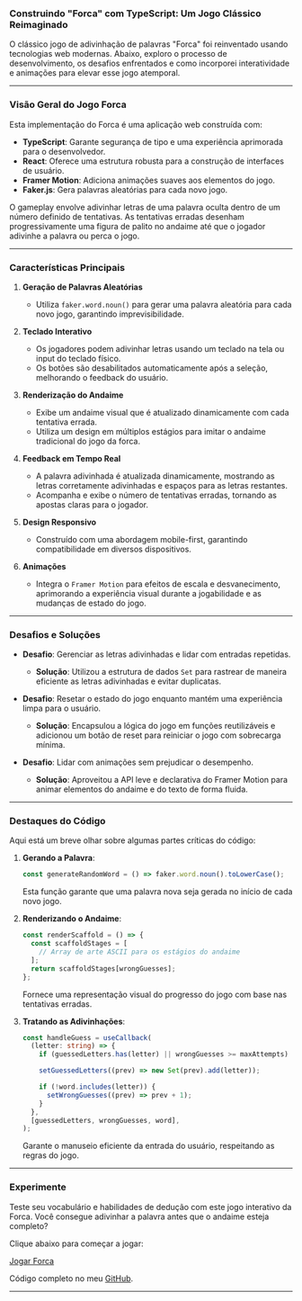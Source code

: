 ### Construindo "Forca" com TypeScript: Um Jogo Clássico Reimaginado

O clássico jogo de adivinhação de palavras "Forca" foi reinventado usando tecnologias web modernas. Abaixo, exploro o processo de desenvolvimento, os desafios enfrentados e como incorporei interatividade e animações para elevar esse jogo atemporal.

---

### **Visão Geral do Jogo Forca**

Esta implementação do Forca é uma aplicação web construída com:

- **TypeScript**: Garante segurança de tipo e uma experiência aprimorada para o desenvolvedor.
- **React**: Oferece uma estrutura robusta para a construção de interfaces de usuário.
- **Framer Motion**: Adiciona animações suaves aos elementos do jogo.
- **Faker.js**: Gera palavras aleatórias para cada novo jogo.

O gameplay envolve adivinhar letras de uma palavra oculta dentro de um número definido de tentativas. As tentativas erradas desenham progressivamente uma figura de palito no andaime até que o jogador adivinhe a palavra ou perca o jogo.

---

### **Características Principais**

1. **Geração de Palavras Aleatórias**

   - Utiliza `faker.word.noun()` para gerar uma palavra aleatória para cada novo jogo, garantindo imprevisibilidade.

2. **Teclado Interativo**

   - Os jogadores podem adivinhar letras usando um teclado na tela ou input do teclado físico.
   - Os botões são desabilitados automaticamente após a seleção, melhorando o feedback do usuário.

3. **Renderização do Andaime**

   - Exibe um andaime visual que é atualizado dinamicamente com cada tentativa errada.
   - Utiliza um design em múltiplos estágios para imitar o andaime tradicional do jogo da forca.

4. **Feedback em Tempo Real**

   - A palavra adivinhada é atualizada dinamicamente, mostrando as letras corretamente adivinhadas e espaços para as letras restantes.
   - Acompanha e exibe o número de tentativas erradas, tornando as apostas claras para o jogador.

5. **Design Responsivo**

   - Construído com uma abordagem mobile-first, garantindo compatibilidade em diversos dispositivos.

6. **Animações**

   - Integra o `Framer Motion` para efeitos de escala e desvanecimento, aprimorando a experiência visual durante a jogabilidade e as mudanças de estado do jogo.

---

### **Desafios e Soluções**

- **Desafio**: Gerenciar as letras adivinhadas e lidar com entradas repetidas.

  - **Solução**: Utilizou a estrutura de dados `Set` para rastrear de maneira eficiente as letras adivinhadas e evitar duplicatas.

- **Desafio**: Resetar o estado do jogo enquanto mantém uma experiência limpa para o usuário.

  - **Solução**: Encapsulou a lógica do jogo em funções reutilizáveis e adicionou um botão de reset para reiniciar o jogo com sobrecarga mínima.

- **Desafio**: Lidar com animações sem prejudicar o desempenho.
  - **Solução**: Aproveitou a API leve e declarativa do Framer Motion para animar elementos do andaime e do texto de forma fluida.

---

### **Destaques do Código**

Aqui está um breve olhar sobre algumas partes críticas do código:

1. **Gerando a Palavra**:

   ```typescript
   const generateRandomWord = () => faker.word.noun().toLowerCase();
   ```

   Esta função garante que uma palavra nova seja gerada no início de cada novo jogo.

2. **Renderizando o Andaime**:

   ```typescript
   const renderScaffold = () => {
     const scaffoldStages = [
       // Array de arte ASCII para os estágios do andaime
     ];
     return scaffoldStages[wrongGuesses];
   };
   ```

   Fornece uma representação visual do progresso do jogo com base nas tentativas erradas.

3. **Tratando as Adivinhações**:

   ```typescript
   const handleGuess = useCallback(
     (letter: string) => {
       if (guessedLetters.has(letter) || wrongGuesses >= maxAttempts) return;

       setGuessedLetters((prev) => new Set(prev).add(letter));

       if (!word.includes(letter)) {
         setWrongGuesses((prev) => prev + 1);
       }
     },
     [guessedLetters, wrongGuesses, word],
   );
   ```

   Garante o manuseio eficiente da entrada do usuário, respeitando as regras do jogo.

---

### **Experimente**

Teste seu vocabulário e habilidades de dedução com este jogo interativo da Forca. Você consegue adivinhar a palavra antes que o andaime esteja completo?

Clique abaixo para começar a jogar:

[Jogar Forca](https://www.leosarmento.com/interactive/games/hangman)

Código completo no meu [GitHub](https://github.com/LeonardoSarmento/portfolio/blob/main/src/routes/interactive/games/hangman.tsx).

---

